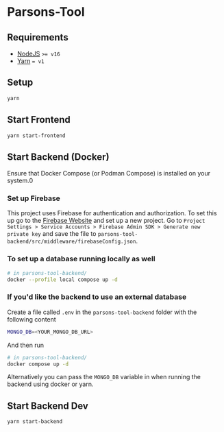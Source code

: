 # Parsons-Tool

## Requirements

* [NodeJS](https://nodejs.org/) `>= v16`
* [Yarn](yarnpkg.com) `= v1`

## Setup

```sh
yarn
```

## Start Frontend

```sh
yarn start-frontend
```

## Start Backend (Docker)

Ensure that Docker Compose (or Podman Compose) is installed on your system.0

### Set up Firebase

This project uses Firebase for authentication and authorization.
To set this up go to the [Firebase Website](https://firebase.google.com)
and set up a new project.
Go to `Project Settings > Service Accounts > Firebase Admin SDK > Generate new private key`
and save the file to `parsons-tool-backend/src/middleware/firebaseConfig.json`.

### To set up a database running locally as well

```sh
# in parsons-tool-backend/
docker --profile local compose up -d
```

### If you'd like the backend to use an external database

Create a file called `.env` in the `parsons-tool-backend` folder
with the following content

```sh
MONGO_DB=<YOUR_MONGO_DB_URL>
```

And then run

```sh
# in parsons-tool-backend/
docker compose up -d
```

Alternatively you can pass the `MONGO_DB` variable in
when running the backend using docker or yarn.

## Start Backend Dev

```sh
yarn start-backend
```

